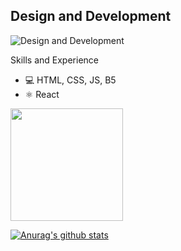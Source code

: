 ## Design and Development
![Design and Development](https://pbs.twimg.com/profile_banners/1321465125866475521/1665221568/1500x500)


Skills and Experience
* 💻 HTML, CSS, JS, B5
* ⚛️ React

<div>
    <a href="https://github.com/ProgrammerYavuz">
    <img height="180em" src="https://github-readme-stats.vercel.app/api?username=ProgrammerYavuz&show_icons=true&theme-dracula&include_all_commits=true&count_private=true"/>
</div>




[![Anurag's github stats](https://github-readme-stats.vercel.app/api?username=ProgrammerYavuz)](https://github.com/ProgrammerYavuz/github-readme-stats)
